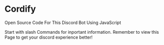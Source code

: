 # Cordify
Open Source Code For This Discord Bot Using JavaScript


Start with slash Commands for inportant information.
Remember to view this Page to get your discord experience better!
